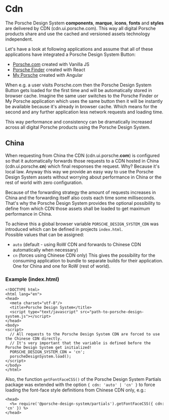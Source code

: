 # Cdn

The Porsche Design System **components**, **marque**, **icons**, **fonts** and **styles** are delivered by CDN (cdn.ui.porsche.com). 
This way all digital Porsche products share and use the cached and versioned assets technology independent. 

Let's have a look at following applications and assume that all of these applications have integrated a Porsche Design System Button:
* [Porsche.com](https://www.porsche.com) created with Vanilla JS
* [Porsche Finder](https://finder.porsche.com) created with React
* [My Porsche](https://login.porsche.com/login) created with Angular

When e.g. a user visits Porsche.com then the Porsche Design System Button gets loaded for the first time and will be automatically stored in browser cache.
Imagine the same user switches to the Porsche Finder or My Porsche application which uses the same button then it will be instantly be available because it's already in browser cache.
Which means for the second and any further application less network requests and loading time.

This way performance and consistency can be dramatically increased across all digital Porsche products using the Porsche Design System.

## China
When requesting from China the CDN (cdn.ui.porsche.**com**) is configured so that it automatically forwards those requests to a CDN hosted in China (cdn.ui.porsche.**cn**) which final responses the request.
Why? Because it's local law. Anyway this way we provide an easy way to use the Porsche Design System assets without worrying about performance in China or the rest of world with zero configuration.

Because of the forwarding strategy the amount of requests increases in China and the forwarding itself also costs each time some milliseconds. 
That's why the Porsche Design System provides the optional possibility to define from which CDN those assets shall be loaded to get maximum performance in China.

To achieve this a global browser variable `PORSCHE_DESIGN_SYSTEM_CDN` was introduced which can be defined in projects `index.html`.  
Possible values that can be assigned:
* `auto` (default - using RoW CDN and forwards to Chinese CDN automatically when necessary) 
* `cn` (forces using Chinese CDN only)
This gives the possibility for the consuming application to bundle to separate builds for their application. One for China and one for RoW (rest of world).

### Example (index.html)
```
<!DOCTYPE html>
<html lang="en">
<head>
  <meta charset="utf-8"/>
  <title>Porsche Design System</title>
  <script type="text/javascript" src="path-to-porsche-design-system.js"></script>
</head>
<body>
<script>
  // All requests to the Porsche Design System CDN are forced to use the Chinese CDN directly.
  // It's very important that the variable is defined before the Porsche Design System get initialized!
  PORSCHE_DESIGN_SYSTEM_CDN = 'cn';
  porscheDesignSystem.load();
</script>
</body>
</html>
```

Also, the function `getFontFaceCSS()` of the Porsche Design System Partials package was extended with the option `{ cdn: 'auto' | 'cn' }` to force loading the font-face style definitions from Chinese CDN only, e.g.:

```
<head>
  <%= require('@porsche-design-system/partials').getFontFaceCSS({ cdn: 'cn' }) %>
</head>
```